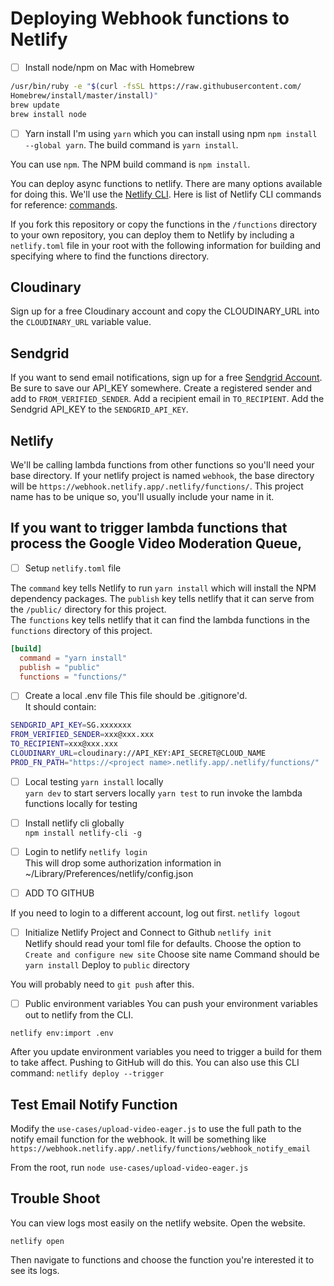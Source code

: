 # Deploying Webhook functions to Netlify

- [ ] Install node/npm on Mac with Homebrew

```bash
/usr/bin/ruby -e "$(curl -fsSL https://raw.githubusercontent.com/
Homebrew/install/master/install)"
brew update
brew install node
```

- [ ] Yarn install
I'm using `yarn` which you can install using npm `npm install --global yarn`.  The  build command is `yarn install`. 

You can use `npm`.  The NPM build command is `npm install`.


You can deploy async functions to netlify.  There are many options available for doing this.  We'll use the [Netlify CLI](https://docs.netlify.com/cli/get-started/).  Here is list of Netlify CLI commands for reference: [commands](https://cli.netlify.com/).

If you fork this repository or copy the functions in the `/functions` directory to your own repository, you can deploy them to Netlify by including a `netlify.toml` file in your root with the following information for building and specifying where to find the functions directory.

## Cloudinary
Sign up for a free Cloudinary account and copy the CLOUDINARY_URL into the `CLOUDINARY_URL` variable value.

## Sendgrid
If you want to send email notifications, sign up for a free [Sendgrid Account](https://sendgrid.com/go/email-smtp-service-signup).  Be sure to save our API_KEY somewhere. Create a registered sender and add to `FROM_VERIFIED_SENDER`.  Add a recipient email in `TO_RECIPIENT`.  Add the Sendgrid API_KEY to the `SENDGRID_API_KEY`.  

## Netlify 
We'll be calling lambda functions from other functions so you'll need your base directory.  If your netlify project is named `webhook`, the base directory will be `https://webhook.netlify.app/.netlify/functions/`.  This project name has to be unique so, you'll usually include your name in it.

## If you want to trigger lambda functions that process the Google Video Moderation Queue, 

- [ ] Setup `netlify.toml` file 

The `command` key tells Netlify to run `yarn install` which will install the NPM dependency packages.
The `publish` key  tells netlify that it can serve from the  `/public/` directory for this project.  
The `functions` key tells netlify that it can find the lambda functions in the `functions` directory of this project. 

```toml
[build]
  command = "yarn install"
  publish = "public"
  functions = "functions/"
```
- [ ] Create a local .env file
This file should be .gitignore'd.  
It should contain:

```bash
SENDGRID_API_KEY=SG.xxxxxxx
FROM_VERIFIED_SENDER=xxx@xxx.xxx
TO_RECIPIENT=xxx@xxx.xxx
CLOUDINARY_URL=cloudinary://API_KEY:API_SECRET@CLOUD_NAME
PROD_FN_PATH="https://<project name>.netlify.app/.netlify/functions/"
```

- [ ] Local testing
`yarn install` locally  
`yarn dev` to start servers locally
`yarn test` to run invoke the lambda functions locally for testing

- [ ] Install netlify cli globally  
`npm install netlify-cli -g`  

- [ ] Login to netlify
`netlify login`  
This will drop some authorization information in ~/Library/Preferences/netlify/config.json

- [ ] ADD TO GITHUB

If you need to login to a different account, log out first. 
`netlify logout`  

- [ ] Initialize Netlify Project and Connect to Github
`netlify init`  
Netlify should read your toml file for defaults. 
Choose the option to  `Create and configure new site`
Choose site name 
Command should be `yarn install` 
Deploy to `public` directory

You will probably need to `git push` after this.

- [ ] Public environment variables
You can push your environment variables out to netlify from the CLI. 

`netlify env:import .env` 

After you update environment variables you need to trigger a build for them to take affect.  Pushing to GitHub will do this. 
You can also use this CLI command: `netlify deploy --trigger`

## Test Email Notify Function

Modify the `use-cases/upload-video-eager.js` to use the full path to the notify email function for the webhook.  It will be something like `https://webhook.netlify.app/.netlify/functions/webhook_notify_email`

From the root, run `node use-cases/upload-video-eager.js`
## Trouble Shoot

You can view logs most easily on the netlify website. Open the website. 

`netlify open` 

Then navigate to functions and choose the function you're interested it to see its logs.



